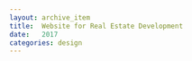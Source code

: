 ```yaml
---
layout: archive_item
title:  Website for Real Estate Development
date:   2017
categories: design
---
```




